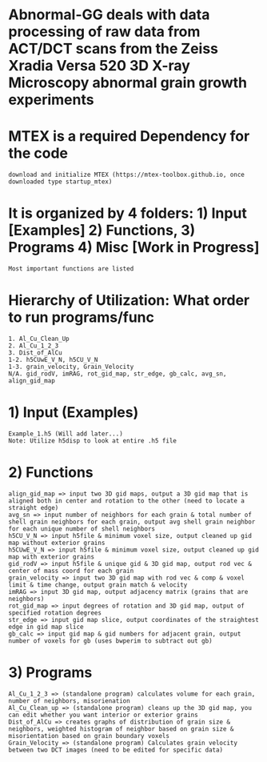 # Abnormal-GG deals with data processing of raw data from ACT/DCT scans from the Zeiss Xradia Versa 520 3D X-ray Microscopy abnormal grain growth experiments
# MTEX is a required Dependency for the code
    download and initialize MTEX (https://mtex-toolbox.github.io, once downloaded type startup_mtex)
# It is organized by 4 folders: 1) Input [Examples] 2) Functions, 3) Programs 4) Misc [Work in Progress]
    Most important functions are listed
  # Hierarchy of Utilization: What order to run programs/func
    1. Al_Cu_Clean_Up
    2. Al_Cu_1_2_3
    3. Dist_of_AlCu
    1-2. h5CUwE_V_N, h5CU_V_N 
    1-3. grain_velocity, Grain_Velocity
    N/A. gid_rodV, imRAG, rot_gid_map, str_edge, gb_calc, avg_sn, align_gid_map
  # 1) Input (Examples)
    Example_1.h5 (Will add later...)
    Note: Utilize h5disp to look at entire .h5 file
  # 2) Functions
    align_gid_map => input two 3D gid maps, output a 3D gid map that is aligned both in center and rotation to the other (need to locate a straight edge)
    avg_sn => input number of neighbors for each grain & total number of shell grain neighbors for each grain, output avg shell grain neighbor for each unique number of shell neighbors
    h5CU_V_N => input h5file & minimum voxel size, output cleaned up gid map without exterior grains
    h5CUwE_V_N => input h5file & minimum voxel size, output cleaned up gid map with exterior grains
    gid_rodV => input h5file & unique gid & 3D gid map, output rod vec & center of mass coord for each grain
    grain_velocity => input two 3D gid map with rod vec & comp & voxel limit & time change, output grain match & velocity
    imRAG => input 3D gid map, output adjacency matrix (grains that are neighbors)
    rot_gid_map => input degrees of rotation and 3D gid map, output of specified rotation degrees
    str_edge => input gid map slice, output coordinates of the straightest edge in gid map slice
    gb_calc => input gid map & gid numbers for adjacent grain, output number of voxels for gb (uses bwperim to subtract out gb)
  # 3) Programs
    Al_Cu_1_2_3 => (standalone program) calculates volume for each grain, number of neighbors, misorienation
    Al_Cu_Clean_up => (standalone program) cleans up the 3D gid map, you can edit whether you want interior or exterior grains
    Dist_of_AlCu => creates graphs of distribution of grain size & neighbors, weighted histogram of neighbor based on grain size & misorientation based on grain boundary voxels
    Grain_Velocity => (standalone program) Calculates grain velocity between two DCT images (need to be edited for specific data)

